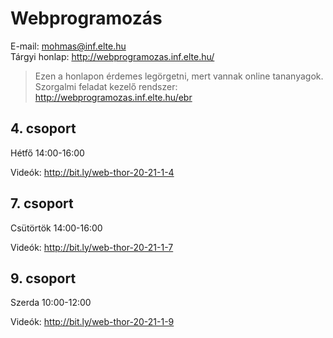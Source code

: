 # Webprogramozás

E-mail: mohmas@inf.elte.hu  
Tárgyi honlap: http://webprogramozas.inf.elte.hu/  
> Ezen a honlapon érdemes legörgetni, mert vannak online tananyagok.  
Szorgalmi feladat kezelő rendszer: http://webprogramozas.inf.elte.hu/ebr

<h2>4. csoport</h2>
Hétfő 14:00-16:00

Videók: http://bit.ly/web-thor-20-21-1-4

<h2>7. csoport</h2>
Csütörtök 14:00-16:00

Videók: http://bit.ly/web-thor-20-21-1-7

<h2>9. csoport</h2>
Szerda 10:00-12:00

Videók: http://bit.ly/web-thor-20-21-1-9
